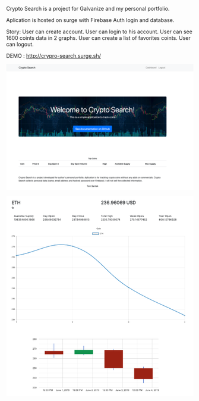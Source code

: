Crypto Search is a project for Galvanize and my personal portfolio.  

Aplication is hosted on surge with Firebase Auth login and database.

Story: 
User can create account. 
User can login to his account. 
User can see 1600 coints data in 2 graphs. 
User can create a list of favorites coints.
User can logout.

DEMO : http://crypro-search.surge.sh/

![Crypto Search](https://github.com/tsantek/CryptoSearch/blob/master/cryptoSearch.png)

![Crypto Search](https://github.com/tsantek/CryptoSearch/blob/master/cryptoSearch2.png)
